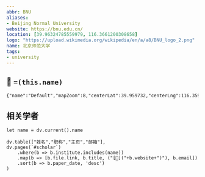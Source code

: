 ```yaml
---
abbr: BNU
aliases:
- Beijing Normal University
website: https://bnu.edu.cn/
location: [39.96324785559979, 116.3661200308658]
logo: "https://upload.wikimedia.org/wikipedia/en/a/a8/BNU_logo_2.png"
name: 北京师范大学
tags:
- university
---
```


## 🏫 `=(this.name)`
```mapview
{"name":"Default","mapZoom":8,"centerLat":39.959732,"centerLng":116.35973697755406,"query":"","chosenMapSource":0}
```

## 相关学者
```dataviewjs
let name = dv.current().name

dv.table(["姓名","职称","主页","邮箱"],
dv.pages(`#scholar`)
	.where(b => b.institute.includes(name))
	.map(b => [b.file.link, b.title, ("[🔗]("+b.website+")"), b.email])
	.sort(b => b.paper_date, 'desc')
)
```

